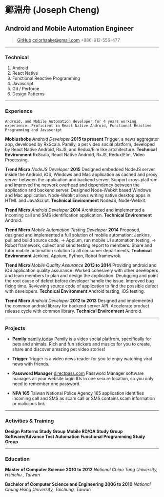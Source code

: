 # 鄭淵舟 (Joseph Cheng)
## Android and Mobile Automation Engineer

> [GitHub](https://github.com/colorhaake)
> [colorhaake@gmail.com](mailto:colorhaake@gmail.com)
> +886-912-556-477

------

### Technical

1. Android
1. React Native
1. Functional Reactive Programming
1. Javascript
1. Git / Perforce
1. Design Patterns

------

### Experience
	Android, and Mobile Automation developer for 4 years working experience. Proficient in React Native Android, Functional Reactive Programming and Javascript

**Mobiusbobs**  *Android Developer*  __2015 to present__
  Trigger, a news aggregator app, developed by RxScala.
  Pamily, a pet video social platform, developed by React Native Android, RxJS, and Redux/Elm like artchitecture.
	**Technical Environment** RxScala, React Native Android, RxJS, Redux/Elm, Video Processing.

**Trend Micro**  *NodeJS Developer*  __2015__
	Designed embedded NodeJS server inside the Android, iOS, Windows and Mac application as cached and proxy server between the application and backend server. Support cross platfrom and improved the network overhead and dependency between the application and backend server.
	Designed Node-Webkit based Windows and Mac application. Node-Webkit allows writing native desktop apps in HTML and JavaScript.
	**Technical Environment** NodeJS, Node-Webkit.

**Trend Micro**  *Android Developer*  __2014__
	Architected and implemented a incoming call and SMS identification application.
	**Technical Environment** Android.

**Trend Micro**  *Mobile Automation Testing Developer*  __2014__
	Proposed, designed and implemented a full solution of mobile automation:  Jenkins, pull and build source code, -> Appium, run mobile UI automation testing, -> Robot framework, collect and send testing report to members.
	Share and tutor mobile automation solution to all consumer departments.
	**Technical Environment** Jenkins, Appium, Python, Robot framewrok.

**Trend Micro**  *Mobile Quality Assurance*  __2013 to 2014__
	Providing android and iOS application quality assurance.
	Worked cohesively with other developers and team members to plan and design the application.
	Deubgging and point the root cause of defect before developer handle the issue. Improved bug fixing time.
	Reviewing source code of application to find the possible defect with developers.
	**Technical Environment** Android testing, iOS testing.

**Trend Micro**  *Android Developer*  __2012 to 2013__
	Designed and implemented the common android library for backend server API. Accelerate product release cycle with common library.
	**Technical Environment** Android.

------

### Projects

* **Pamily**
	<a href=http://pamily.today class=not-printed>pamily.today</a>
  Pamily is a video social platfrom, specifically for pets and animals. Rich and fun stickers and musics for you to create, share and discover amazing pet video stories!

* **Trigger**
  Trigger is a video news reader for you to enjoy watching viral news with friends.

* **Password Manager**
	<a href=https://www.directpass.com class=not-printed>directpass.com</a>
	Password Manager software manages all your website login IDs in one secure location, so you only need to remember one password.

* **NPA 165**
	Taiwan National Police Agency 165 application identifies incoming call and SMS as scam call or SMS contains scam information or malicious link

------

### Activities & Training

**Design Patterns Study Group**
**Mobile RD/QA Study Group**
**Software/Advance Test Automation**
**Functional Programming Study Group**

------

### Education

**Master of Computer Science** __2010 to 2012__
	*National Chiao Tung University, Hsinchu , Taiwan*

**Bachelor of Computer Science and Engineering** __2006 to 2010__
	*National Chung Hsing University, Taichung, Taiwan*
